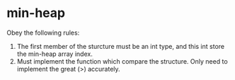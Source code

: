 # min-heap
Obey the following rules: 
1. The first member of the sturcture must be an int type, and this int store the min-heap array index. 
2. Must implement the function which compare the structure. Only need to implement the great (>) accurately.